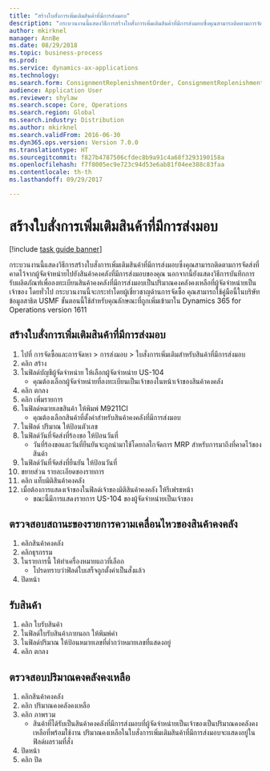 ```yaml
--- 
title: "สร้างใบสั่งการเพิ่มเติมสินค้าที่มีการส่งมอบ"
description: "กระบวนงานนี้แสดงวิธีการสร้างใบสั่งการเพิ่มเติมสินค้าที่มีการส่งมอบซึ่งคุณสามารถติดตามการจัดส่งที่คาดไว้จากผู้จัดจำหน่ายไปยังสินค้าคงคลังที่มีการส่งมอบของคุณ "
author: mkirknel
manager: AnnBe
ms.date: 08/29/2018
ms.topic: business-process
ms.prod: 
ms.service: dynamics-ax-applications
ms.technology: 
ms.search.form: ConsignmentReplenishmentOrder, ConsignmentReplenishmentOrderCreate, InventTrans, ConsignmentDraftReplenishmentOrderJournal, InventOnhandMovement, InventOnhandItem, InventItemIdLookupSimple
audience: Application User
ms.reviewer: shylaw
ms.search.scope: Core, Operations
ms.search.region: Global
ms.search.industry: Distribution
ms.author: mkirknel
ms.search.validFrom: 2016-06-30
ms.dyn365.ops.version: Version 7.0.0
ms.translationtype: HT
ms.sourcegitcommit: f827b4787506cfdec8b9a91c4a68f3293190158a
ms.openlocfilehash: f7f8005ec9e723c94d53e6ab81f04ee388c83faa
ms.contentlocale: th-th
ms.lasthandoff: 09/29/2017

---
```

# <a name="create-a-consignment-replenishment-order"></a>สร้างใบสั่งการเพิ่มเติมสินค้าที่มีการส่งมอบ

[!include [task guide banner](../../includes/task-guide-banner.md)]

กระบวนงานนี้แสดงวิธีการสร้างใบสั่งการเพิ่มเติมสินค้าที่มีการส่งมอบซึ่งคุณสามารถติดตามการจัดส่งที่คาดไว้จากผู้จัดจำหน่ายไปยังสินค้าคงคลังที่มีการส่งมอบของคุณ  นอกจากนี้ยังแสดงวิธีการบันทึกการรับผลิตภัณฑ์เพื่อลงทะเบียนสินค้าคงคลังที่มีการส่งมอบเป็นปริมาณคงคลังคงเหลือที่ผู้จัดจำหน่ายเป็นเจ้าของ โดยทั่วไป กระบวนงานนี้จะกระทำโดยผู้เชี่ยวชาญด้านการจัดซื้อ คุณสามารถใช้คู่มือนี้ในบริษัทข้อมูลสาธิต USMF ขั้นตอนนี้ใช้สำหรับคุณลักษณะที่ถูกเพิ่มเข้ามาใน Dynamics 365 for Operations version 1611




## <a name="create-a-consignment-replenishment-order"></a>สร้างใบสั่งการเพิ่มเติมสินค้าที่มีการส่งมอบ
1. ไปที่ การจัดซื้อและการจัดหา > การส่งมอบ > ใบสั่งการเพิ่มเติมสำหรับสินค้าที่มีการส่งมอบ
2. คลิก สร้าง
3. ในฟิลด์บัญชีผู้จัดจำหน่าย ให้เลือกผู้จัดจำหน่าย US-104
    * คุณต้องเลือกผู้จัดจำหน่ายที่ลงทะเบียนเป็นเจ้าของในหน้าเจ้าของสินค้าคงคลัง  
4. คลิก ตกลง
5. คลิก เพิ่มรายการ
6. ในฟิลด์หมายเลขสินค้า ให้พิมพ์ M9211CI
    * คุณต้องเลือกสินค้าที่ตั้งค่าสำหรับสินค้าคงคลังที่มีการส่งมอบ  
7. ในฟิลด์ ปริมาณ ให้ป้อนตัวเลข
8. ในฟิลด์วันที่จัดส่งที่ร้องขอ ให้ป้อนวันที่
    * วันที่ร้องขอและวันที่ยืนยันจะถูกนำมาใช้โดยกลไกจัดการ MRP สำหรับการมาถึงที่คาดไว้ของสินค้า  
9. ในฟิลด์วันที่จัดส่งที่ยืนยัน ให้ป้อนวันที่
10. ขยายส่วน รายละเอียดของรายการ
11. คลิก แท็บมิติสินค้าคงคลัง
12. เมื่อต้องการแสดงเจ้าของในฟิลด์เจ้าของมิติสินค้าคงคลัง ให้รีเฟรชหน้า
    * ขณะนี้มีการแสดงรายการ US-104 ของผู้จัดจำหน่ายเป็นเจ้าของ  

## <a name="check-the-inventory-transaction-status"></a>ตรวจสอบสถานะของรายการความเคลื่อนไหวของสินค้าคงคลัง
1. คลิกสินค้าคงคลัง
2. คลิกธุรกรรม
3. ในรายการนี้ ให้ทำเครื่องหมายแถวที่เลือก
    * โปรดทราบว่าฟิลด์ใบเสร็จถูกตั้งค่าเป็นสั่งแล้ว  
4. ปิดหน้า

## <a name="receive-items"></a>รับสินค้า
1. คลิก ใบรับสินค้า
2. ในฟิลด์ใบรับสินค้าภายนอก ให้พิมพ์ค่า
3. ในฟิลด์ปริมาณ ให้ป้อนหมายเลขที่ต่ำกว่าหมายเลขที่แสดงอยู่ 
4. คลิก ตกลง

## <a name="check-the-on-hand-inventory"></a>ตรวจสอบปริมาณคงคลังคงเหลือ
1. คลิกสินค้าคงคลัง
2. คลิก ปริมาณคงคลังคงเหลือ
3. คลิก ภาพรวม
    * สินค้าที่ได้รับเป็นสินค้าคงคลังที่มีการส่งมอบที่ผู้จัดจำหน่ายเป็นเจ้าของเป็นปริมาณคงคลังคงเหลือที่พร้อมใช้งาน  ปริมาณคงเหลือในใบสั่งการเพิ่มเติมสินค้าที่มีการส่งมอบจะแสดงอยู่ในฟิลด์ผลรวมที่สั่ง  
4. ปิดหน้า
5. คลิก ปิด


